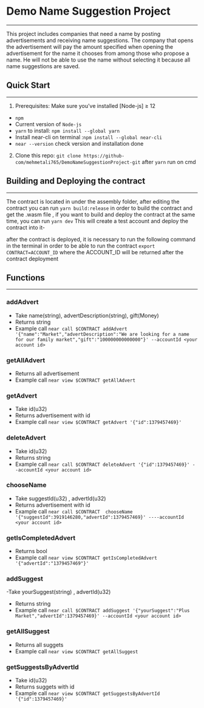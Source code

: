 # Demo Name Suggestion Project 
-------
This project includes companies that need a name by posting advertisements and receiving name suggestions. The company that opens the advertisement will pay the amount specified when opening the advertisement for the name it chooses from among those who propose a name. He will not be able to use the name without selecting it because all name suggestions are saved.

## Quick Start
------
1. Prerequisites: Make sure you've installed [Node-js] ≥ 12
- ```npm```
- Current version of ```Node-js```
- ```yarn``` to install: ```npm install --global yarn ```
- Install near-cli on terminal :```npm install --global near-cli```
- ```near --version``` check version and installation done

2. Clone this repo:
```git clone https://github-com/mehmetali765/DemoNameSuggestionProject-git```
after ```yarn``` run on cmd

## Building and Deploying the contract
------
The contract is located in under the assembly folder, after editing the contract you can run
```yarn build:release```
in order to build the contract and get the .wasm file , if you want to build and deploy the contract at the same time, you can run
 ```yarn dev```
 This will create a test account and deploy the contract into it-

after the contract is deployed, it is necessary to run the following command in the terminal in order to be able to run the contract
```export CONTRACT=ACCOUNT_ID```
where the ACCOUNT_ID will be returned after the contract deployment

## Functions
------
### addAdvert
- Take name(string), advertDescription(string), gift(Money)
- Returns string 
- Example call
```near call $CONTRACT addAdvert '{"name":"Market","advertDescription":"We are looking for a name for our family market","gift":"100000000000000"}' --accountId <your account id>```
### getAllAdvert
- Returns all advertisement
- Example call 
```near view $CONTRACT getAllAdvert```
### getAdvert
- Take id(u32)
- Returns advertisement with id
- Example call 
```near view $CONTRACT getAdvert '{"id":1379457469}'```
### deleteAdvert
- Take id(u32)
- Returns string  
- Example call 
```near call $CONTRACT deleteAdvert '{"id":1379457469}' --accountId <your account id>```
### chooseName 
- Take suggestId(u32) , advertId(u32)
- Returns advertisement with id
- Example call 
```near call $CONTRACT  chooseName '{"suggestId":3919146280,"advertId":1379457469}' ----accountId <your account id>```
### getIsCompletedAdvert
- Returns bool
- Example call
```near view $CONTRACT getIsCompletedAdvert '{"advertId":"1379457469"}'```
### addSuggest
-Take yourSuggest(string) , advertId(u32)
- Returns string
- Example call
```near call $CONTRACT addSuggest '{"yourSuggest":"Plus Market","advertId":1379457469}' --accountId <your account id>```
### getAllSuggest
- Returns all suggets
- Example call
```near view $CONTRACT getAllSuggest```

### getSuggestsByAdvertId
- Take id(u32)
- Returns suggets with id
- Example call 
```near view $CONTRACT getSuggestsByAdvertId '{"id":1379457469}'```


